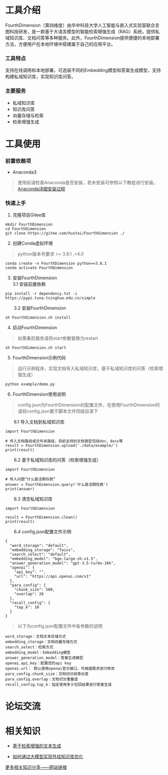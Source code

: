# 工具介绍
FourthDimension（第四维度）由华中科技大学人工智能与嵌入式实验室联合言图科技研发，是一款基于大语言模型的智能检索增强生成（RAG）系统，提供私域知识库、文档问答等多种服务。此外，FourthDimension提供便捷的本地部署方法，方便用户在本地环境中搭建属于自己的应用平台。

### 工具特点
支持在线调用和本地部署，可选装不同的Embedding模型和答案生成模型，支持构建私域知识库，实现知识库问答。

### 主要服务
* 私域知识库
* 知识库问答
* 向量存储与检索
* 检索增强生成

# 工具使用

### 前置依赖项
- Anaconda3  

> 使用前请检查Anaconda是否安装，若未安装可参照以下教程进行安装。  
> [Anaconda详细安装过程](https://blog.csdn.net/weixin_43858830/article/details/134310118?csdn_share_tail=%7B%22type%22%3A%22blog%22%2C%22rType%22%3A%22article%22%2C%22rId%22%3A%22134310118%22%2C%22source%22%3A%22weixin_43858830%22%7D)

### 快速上手

1. 克隆项目Gitee库
```
mkdir FourthDimension
cd FourthDimension
git clone https://gitee.com/hustai/FourthDimension ./
```
2. 创建Conda虚拟环境
> python版本号要求 >= 3.8.1 ,<4.0
```
conda create -n FourthDimension python==3.8.1
conda activate FourthDimension
```
3. 安装FourthDimension  
3.1 安装前置依赖
```
pip install -r dependency.txt -i https://pypi.tuna.tsinghua.edu.cn/simple
```
&nbsp;&nbsp;&nbsp;&nbsp;&nbsp;&nbsp;&nbsp;3.2 安装FourthDimension 
```
sh FourthDimension.sh install
```

4. 启动FourthDimension
> 如需重启服务请将start参数替换为restart
```
sh FourthDimension.sh start
```

5. FourthDimension示例代码  
> 运行示例程序，实现文档导入私域知识库，基于私域知识库的问答（检索增强生成）
```text
python example/demo.py
```

6. FourthDimension使用说明  

>config.json为FourthDimension的配置文件，在使用FourthDimension时请将config.json置于脚本文件同级目录下

&nbsp;&nbsp;&nbsp;&nbsp;&nbsp;&nbsp;&nbsp;6.1 导入文档到私域知识库
```text
import FourthDimension  

# 传入文档路径或文件夹路径，目前支持的文档类型包括doc、docx等
result = FourthDimension.upload('./data/example/')
print(result)
```
&nbsp;&nbsp;&nbsp;&nbsp;&nbsp;&nbsp;&nbsp;6.2 基于私域知识库的问答（检索增强生成）
```text
import FourthDimension

# 传入问题“什么是活期存款”
answer = FourthDimension.query('什么是活期存款')
print(answer)
```
&nbsp;&nbsp;&nbsp;&nbsp;&nbsp;&nbsp;&nbsp;6.3 清空私域知识库
```text
import FourthDimension

result = FourthDimension.clean()
print(result)
```
&nbsp;&nbsp;&nbsp;&nbsp;&nbsp;&nbsp;&nbsp;6.4 config.json配置文件示例

```text
{
  "word_storage": "default",
  "embedding_storage": "faiss",
  "search_select": "default",
  "embedding_model": "bge-large-zh-v1.5",
  "answer_generation_model": "gpt-3.5-turbo-16k",
  "openai": {
    "api_key": "",
    "url": "https://api.openai.com/v1"
  },
  "para_config": {
    "chunk_size": 500,
    "overlap": 20
  },
  "recall_config": {
    "top_k": 10
  }
}
```
> 以下为config.json配置文件中各参数的说明
```text
word_storage：文档文本存储方式
embedding_storage：文档向量存储方式
search_select：检索方式
embedding_model：Embedding模型
answer_generation_model：答案生成模型
openai.api_key：配置您的api key
openai.url： 默认使用openai官方接口，可根据需求进行修改
para_config.chunk_size：文档切分段落长度
para_config.overlap：文档切分重叠度
recall_config.top_k：指定使用多少召回结果进行答案生成
```


# 论坛交流


# 相关知识

- <a href="https://hustai.gitee.io/zh/posts/rag/RetrieveTextGeneration.html" target="_blank">基于检索增强的文本生成</a>

- <a href="https://hustai.gitee.io/zh/posts/rag/LLMretrieval.html" target="_blank">如何通过大模型实现外挂知识库优化</a>

<a href="https://hustai.gitee.io/zh/" target="_blank">更多相关知识分享——网站链接</a>


